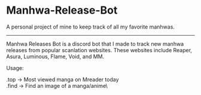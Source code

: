 # Manhwa-Release-Bot

A personal project of mine to keep track of all my favorite manhwas. 
______________________________________
Manhwa Releases Bot is a discord bot that I made to track new manhwa releases from popular scanlation websites.
These websites include Reaper, Asura, Luminous, Flame, Void, and MM.

Usage:

.top -> Most viewed manga on Mreader today\
.find -> Find an image of a manga/anime\
